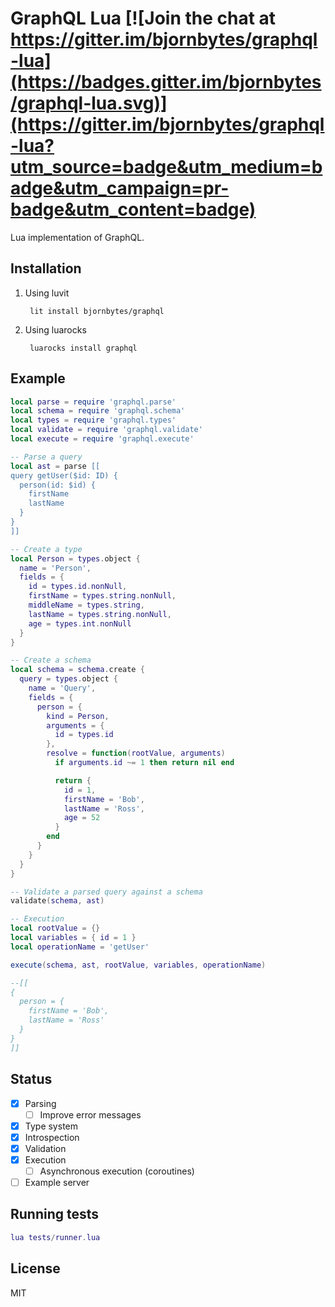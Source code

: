 GraphQL Lua [![Join the chat at https://gitter.im/bjornbytes/graphql-lua](https://badges.gitter.im/bjornbytes/graphql-lua.svg)](https://gitter.im/bjornbytes/graphql-lua?utm_source=badge&utm_medium=badge&utm_campaign=pr-badge&utm_content=badge)
===

Lua implementation of GraphQL.

Installation
------------

1. Using luvit

        lit install bjornbytes/graphql
    
2. Using luarocks

        luarocks install graphql

Example
---

```lua
local parse = require 'graphql.parse'
local schema = require 'graphql.schema'
local types = require 'graphql.types'
local validate = require 'graphql.validate'
local execute = require 'graphql.execute'

-- Parse a query
local ast = parse [[
query getUser($id: ID) {
  person(id: $id) {
    firstName
    lastName
  }
}
]]

-- Create a type
local Person = types.object {
  name = 'Person',
  fields = {
    id = types.id.nonNull,
    firstName = types.string.nonNull,
    middleName = types.string,
    lastName = types.string.nonNull,
    age = types.int.nonNull
  }
}

-- Create a schema
local schema = schema.create {
  query = types.object {
    name = 'Query',
    fields = {
      person = {
        kind = Person,
        arguments = {
          id = types.id
        },
        resolve = function(rootValue, arguments)
          if arguments.id ~= 1 then return nil end

          return {
            id = 1,
            firstName = 'Bob',
            lastName = 'Ross',
            age = 52
          }
        end
      }
    }
  }
}

-- Validate a parsed query against a schema
validate(schema, ast)

-- Execution
local rootValue = {}
local variables = { id = 1 }
local operationName = 'getUser'

execute(schema, ast, rootValue, variables, operationName)

--[[
{
  person = {
    firstName = 'Bob',
    lastName = 'Ross'
  }
}
]]
```

Status
---

- [x] Parsing
  - [ ] Improve error messages
- [x] Type system
- [x] Introspection
- [x] Validation
- [x] Execution
  - [ ] Asynchronous execution (coroutines)
- [ ] Example server

Running tests
---

```lua
lua tests/runner.lua
```

License
---

MIT

